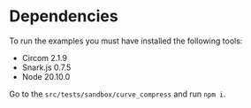 # Dependencies

To run the examples you must have installed the following tools:
* Circom 2.1.9 
* Snark.js 0.7.5
* Node 20.10.0

Go to the ```src/tests/sandbox/curve_compress``` and run ```npm i```.
